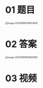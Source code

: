 # 01 题目

<img src="https://cvp.oss-cn-shanghai.aliyuncs.com/202409081146674.png" alt="image-20240908114633626" style="zoom:50%;" />



# 02 答案

<img src="https://cvp.oss-cn-shanghai.aliyuncs.com/202409081848308.png" alt="image-20240908184820162" style="zoom:50%;" />



# 03 视频



